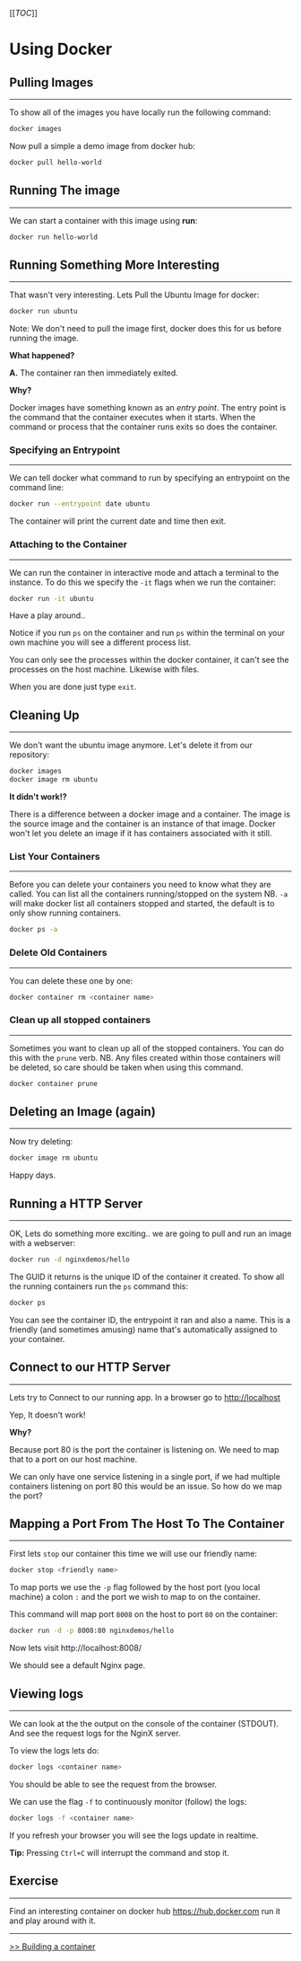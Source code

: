 [[_TOC_]]
# Using Docker

## Pulling Images
---
To show all of the images you have locally run the following command:

```bash
docker images
```

Now pull a simple a demo image from docker hub:

```bash
docker pull hello-world
```

## Running The image
---
We can start a container with this image using **run**:

```bash
docker run hello-world
```

## Running Something More Interesting
---
That wasn't very interesting. Lets Pull the Ubuntu Image for docker:

```bash
docker run ubuntu
```

Note: We don't need to pull the image first, docker does this for us before running the image.

**What happened?**

**A.** The container ran then immediately exited.

**Why?**

Docker images have something known as an *entry point*. The entry point is the command that the container executes when it starts. When the command or process that the container runs exits so does the container.

### Specifying an Entrypoint
---
We can tell docker what command to run by specifying an entrypoint on the command line:

```bash
docker run --entrypoint date ubuntu
```

The container will print the current date and time then exit.

### Attaching to the Container
---
We can run the container in interactive mode and attach a terminal to the instance. To do this we specify the `-it` flags when we run the container:

```bash
docker run -it ubuntu
```

Have a play around..

Notice if you run `ps` on the container and run `ps` within the terminal on your own machine you will see a different process list.

You can only see the processes within the docker container, it can't see the processes on the host machine. Likewise with files.

When you are done just type `exit`.

## Cleaning Up
---
We don't want the ubuntu image anymore. Let's delete it from our repository:

```bash
docker images
docker image rm ubuntu
```

**It didn't work!?**

There is a difference between a docker image and a container. The image is the source image and the container is an instance of that image. Docker won't let you delete an image if it has containers associated with it still.

### List Your Containers
---
Before you can delete your containers you need to know what they are called. You can list all the containers running/stopped on the system NB. `-a` will make docker list all containers stopped and started, the default is to only show running containers.

```bash
docker ps -a
```

### Delete Old Containers
---
You can delete these one by one:

```bash
docker container rm <container name>
```

### Clean up all stopped containers
---
Sometimes you want to clean up all of the stopped containers. You can do this with the `prune` verb. NB. Any files created within those containers will be deleted, so care should be taken when using this command.

```bash
docker container prune
```

## Deleting an Image (again)
---
Now try deleting:

```bash
docker image rm ubuntu
```

Happy days.

## Running a HTTP Server
---
OK, Lets do something more exciting.. we are going to pull and run an image with a webserver:

```bash
docker run -d nginxdemos/hello
```

The GUID it returns is the unique ID of the container it created. To show all the running containers run the `ps` command this:

```bash
docker ps
```

You can see the container ID, the entrypoint it ran and also a name. This is a friendly (and sometimes amusing) name that's automatically assigned to your container.

## Connect to our HTTP Server
---
Lets try to Connect to our running app.
In a browser go to <http://localhost>

Yep, It doesn't work!

**Why?**

Because port 80 is the port the container is listening on. We need to map that to a port on our host machine.

We can only have one service listening in a single port, if we had multiple containers listening on port 80 this would be an issue. So how do we map the port?

## Mapping a Port From The Host To The Container
---
First lets `stop` our container this time we will use our friendly name:

```bash
docker stop <friendly name>
```

To map ports we use the `-p` flag followed by the host port (you local machine) a colon `:` and the port we wish to map to on the container.

This command will map port `8008` on the host to port `80` on the container:

```bash
docker run -d -p 8008:80 nginxdemos/hello
```

Now lets visit http://localhost:8008/

We should see a default Nginx page.

## Viewing logs
---
We can look at the the output on the console of the container (STDOUT). And see the request logs for the NginX server.

To view the logs lets do:

```bash
docker logs <container name>
```

You should be able to see the request from the browser.

We can use the flag `-f` to continuously monitor (follow) the logs:

```bash
docker logs -f <container name>
```

If you refresh your browser you will see the logs update in realtime.

**Tip:** Pressing `Ctrl+C` will interrupt the command and stop it.

## Exercise
---
Find an interesting container on docker hub <https://hub.docker.com> run it and play around with it.

---

[>> Building a container](./2.%20Building%20a%20Container.MD)
